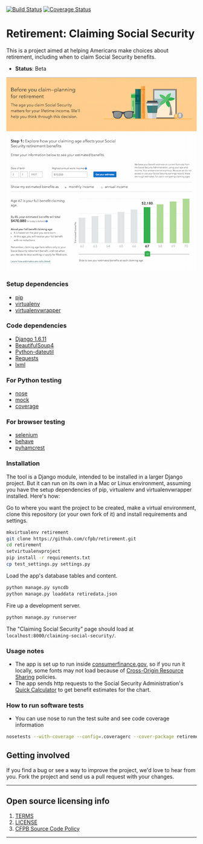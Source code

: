  [![Build Status](https://travis-ci.org/cfpb/retirement.png)](https://travis-ci.org/cfpb/retirement) [![Coverage Status](https://coveralls.io/repos/cfpb/retirement/badge.svg)](https://coveralls.io/r/cfpb/retirement)

# Retirement: Claiming Social Security

This is a project aimed at helping Americans make choices about retirement, including when to claim Social Security benefits.   
  - **Status**: Beta

![](retirement_screenshot.png)

### Setup dependencies
 * [pip](https://pypi.python.org/pypi/pip)
 * [virtualenv](https://virtualenv.pypa.io/en/latest/)
 * [virtualenvwrapper](https://virtualenvwrapper.readthedocs.org/en/latest/)

### Code dependencies 
 * [Django 1.6.11](https://docs.djangoproject.com/en/1.6/)
 * [BeautifulSoup4](http://www.crummy.com/software/BeautifulSoup/bs4/doc/)
 * [Python-dateutil](https://dateutil.readthedocs.org/en/latest/)
 * [Requests](http://docs.python-requests.org/en/latest/)
 * [lxml](http://lxml.de/installation.html)

### For Python testing
 * [nose](https://nose.readthedocs.org/en/latest/)
 * [mock](https://mock.readthedocs.org/en/latest/)
 * [coverage](http://nedbatchelder.com/code/coverage/)

### For browser testing
* [selenium](http://selenium.googlecode.com/svn/trunk/docs/api/py/index.html)
* [behave](http://pythonhosted.org/behave/)
* [pyhamcrest](https://pyhamcrest.readthedocs.org/)
 
<!--
 * [Homebrew](http://brew.sh)
 * [Django localflavor](https://github.com/django/django-localflavor)
 * [Django Rest Framework](http://www.django-rest-framework.org)
 * [MySQL Python](http://mysql-python.sourceforge.net/)
 * [South](http://south.aeracode.org)
 * [django-cors-headers](https://github.com/ottoyiu/django-cors-headers)
-->

### Installation
The tool is a Django module, intended to be installed in a larger Django project. But it can run on its own in a Mac or Linux environment, assuming you have the setup dependencies of pip, virtualenv and virtualenvwrapper installed. Here's how:

Go to where you want the project to be created, make a virtual environment, clone this repository (or your own fork of it) and install requirements and settings.
```bash
mkvirtualenv retirement
git clone https://github.com/cfpb/retirement.git
cd retirement
setvirtualenvproject
pip install -r requirements.txt
cp test_settings.py settings.py
```

Load the app's database tables and content.  
```bash
python manage.py syncdb
python manage.py loaddata retiredata.json
```

Fire up a development server.
```bash
python manage.py runserver
```

The "Claiming Social Security" page should load at `localhost:8000/claiming-social-security/`.  

### Usage notes
- The app is set up to run inside [consumerfinance.gov](http://www.consumerfinance.gov), so if you run it locally, some fonts may not load because of [Cross-Origin Resource Sharing](http://www.w3.org/TR/cors/) policies.
- The app sends http requests to the Social Security Administration's [Quick Calculator](http://www.ssa.gov/OACT/quickcalc/index.html) to get benefit estimates for the chart. 

### How to run software tests
- You can use nose to run the test suite and see code coverage information
```bash
nosetests --with-coverage --config=.coveragerc --cover-package retirement_api
```

## Getting involved
If you find a bug or see a way to improve the project, we'd love to hear from you. Fork the project and send us a pull request with your changes.

----

## Open source licensing info
1. [TERMS](TERMS.md)
2. [LICENSE](LICENSE)
3. [CFPB Source Code Policy](https://github.com/cfpb/source-code-policy/)


----
